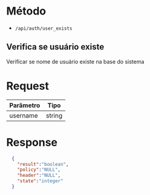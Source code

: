 # Método

- `/api/auth/user_exists`

Verifica se usuário existe
-

Verificar se nome de usuário existe na base do sistema

# Request

| Parâmetro | Tipo |
| ------ | ------ |
| username | string |

# Response

```json
  {
    "result":"boolean",
    "policy":"NULL",
    "header":"NULL",
    "state":"integer"
  }
```

